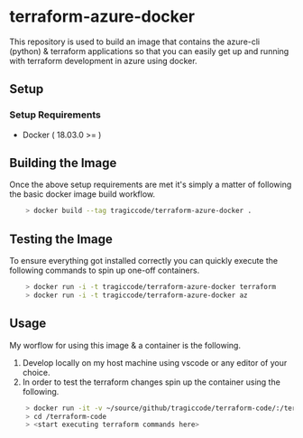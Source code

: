 # terraform-azure-docker
This repository is used to build an image that contains the azure-cli (python) & terraform applications so that you can easily get up and running with terraform development in azure using docker.

## Setup

### Setup Requirements

* Docker ( 18.03.0 >= )

## Building the Image
Once the above setup requirements are met it's simply a matter of following the basic docker image build workflow.

```bash
    > docker build --tag tragiccode/terraform-azure-docker .
```

## Testing the Image
To ensure everything got installed correctly you can quickly execute the following commands to spin up one-off containers.

```bash
    > docker run -i -t tragiccode/terraform-azure-docker terraform
    > docker run -i -t tragiccode/terraform-azure-docker az
```

## Usage
My worflow for using this image & a container is the following.

1. Develop locally on my host machine using vscode or any editor of your choice.
1. In order to test the terraform changes spin up the container using the following.

```bash
    > docker run -it -v ~/source/github/tragiccode/terraform-code/:/terraform-code tragiccode/terraform-azure-docker
    > cd /terraform-code
    > <start executing terraform commands here>
```
